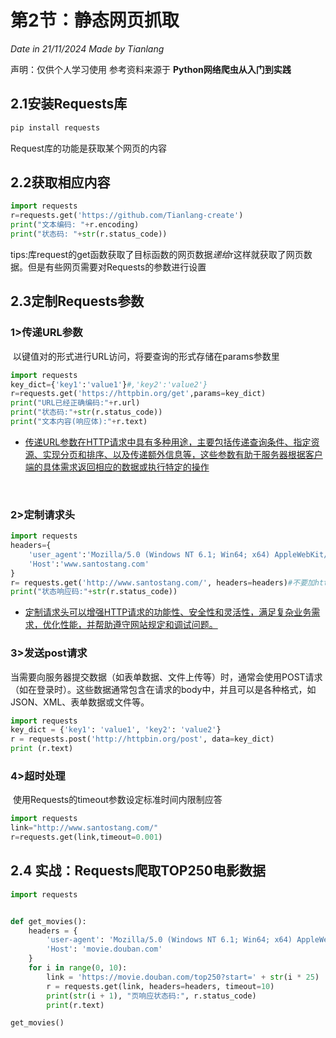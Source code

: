 # 第2节：静态网页抓取

*Date in 21/11/2024 Made by Tianlang*

声明：仅供个人学习使用 参考资料来源于 **Python网络爬虫从入门到实践**

## 2.1安装Requests库

```powershell
pip install requests
```

Request库的功能是获取某个网页的内容<br/>

## 2.2获取相应内容

```python
import requests
r=requests.get('https://github.com/Tianlang-create')
print("文本编码: "+r.encoding)
print("状态码: "+str(r.status_code))
```

​		tips:库request的get函数获取了目标函数的网页数据*递给*r这样就获取了网页数据。但是有些网页需要对Requests的参数进行设置<br/>

## 2.3定制Requests参数

### 1>传递URL参数

​		以键值对的形式进行URL访问，将要查询的形式存储在params参数里

```python
import requests
key_dict={'key1':'value1'}#,'key2':'value2'}
r=requests.get('https://httpbin.org/get',params=key_dict)
print("URL已经正确编码:"+r.url)
print("状态码:"+str(r.status_code))
print("文本内容(响应体):"+r.text)
```

* <u>传递URL参数在HTTP请求中具有多种用途，主要包括传递查询条件、指定资源、实现分页和排序、以及传递额外信息等，这些参数有助于服务器根据客户端的具体需求返回相应的数据或执行特定的操作</u>

<br/>

### 2>定制请求头

```python
import requests
headers={
    'user_agent':'Mozilla/5.0 (Windows NT 6.1; Win64; x64) AppleWebKit/537.36 (KHTML, like Gecko) Chrome/52.0.2743.82 Safari/537.36',
    'Host':'www.santostang.com'
}
r= requests.get('http://www.santostang.com/', headers=headers)#不要加https://
print("状态响应码:"+str(r.status_code))

```

* <u>定制请求头可以增强HTTP请求的功能性、安全性和灵活性，满足复杂业务需求，优化性能，并帮助遵守网站规定和调试问题。</u>

  

### 3>发送post请求

​		当需要向服务器提交数据（如表单数据、文件上传等）时，通常会使用POST请求（如在登录时）。这些数据通常包含在请求的body中，并且可以是各种格式，如JSON、XML、表单数据或文件等。

```python
import requests
key_dict = {'key1': 'value1', 'key2': 'value2'}
r = requests.post('http://httpbin.org/post', data=key_dict)
print (r.text)
```



### 4>超时处理

​		使用Requests的timeout参数设定标准时间内限制应答

```python
import requests
link="http://www.santostang.com/"
r=requests.get(link,timeout=0.001)
```



## 2.4 实战：Requests爬取TOP250电影数据

``` python
import requests


def get_movies():
    headers = {
        'user-agent': 'Mozilla/5.0 (Windows NT 6.1; Win64; x64) AppleWebKit/537.36 (KHTML, like Gecko) Chrome/52.0.2743.82 Safari/537.36',
        'Host': 'movie.douban.com'
    }
    for i in range(0, 10):
        link = 'https://movie.douban.com/top250?start=' + str(i * 25)
        r = requests.get(link, headers=headers, timeout=10)
        print(str(i + 1), "页响应状态码:", r.status_code)
        print(r.text)

get_movies()
```


